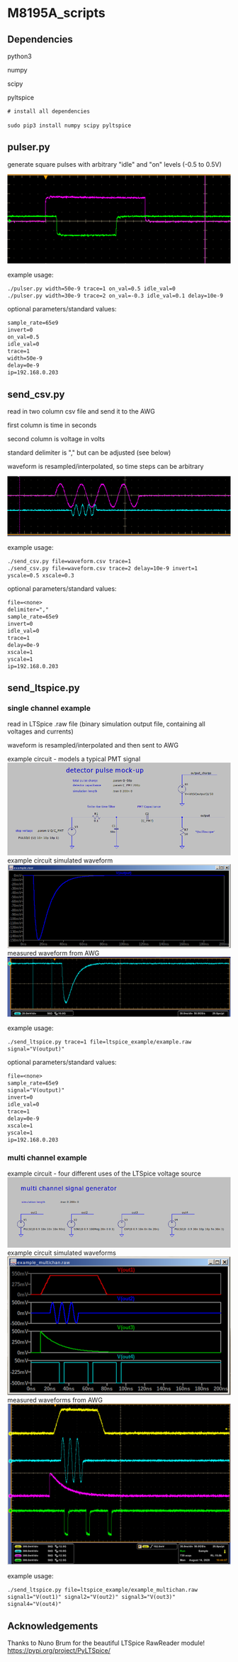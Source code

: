 # M8195A_scripts

## Dependencies
python3

numpy

scipy

pyltspice

```
# install all dependencies

sudo pip3 install numpy scipy pyltspice
```

## pulser.py

generate square pulses with arbitrary "idle" and "on" levels (-0.5 to 0.5V)

![Photo](https://github.com/acidbourbon/M8195A_scripts/blob/master/pics/pulser.png)


example usage:
```
./pulser.py width=50e-9 trace=1 on_val=0.5 idle_val=0
./pulser.py width=30e-9 trace=2 on_val=-0.3 idle_val=0.1 delay=10e-9
```

optional parameters/standard values:
```
sample_rate=65e9
invert=0
on_val=0.5
idle_val=0
trace=1
width=50e-9
delay=0e-9
ip=192.168.0.203
```

## send_csv.py

read in two column csv file and send it to the AWG

first column is time in seconds

second column is voltage in volts

standard delimiter is "," but can be adjusted (see below)

waveform is resampled/interpolated, so time steps can be arbitrary

![Photo](https://github.com/acidbourbon/M8195A_scripts/blob/master/pics/send_csv.png)

example usage:
```
./send_csv.py file=waveform.csv trace=1 
./send_csv.py file=waveform.csv trace=2 delay=10e-9 invert=1 yscale=0.5 xscale=0.3
```
optional parameters/standard values:
```
file=<none>
delimiter=","
sample_rate=65e9
invert=0
idle_val=0
trace=1
delay=0e-9
xscale=1
yscale=1
ip=192.168.0.203
```

## send_ltspice.py

### single channel example

read in LTSpice .raw file (binary simulation output file, containing all voltages and currents)

waveform is resampled/interpolated and then sent to AWG

example circuit - models a typical PMT signal
![Photo](https://github.com/acidbourbon/M8195A_scripts/blob/master/pics/spice_asc.png)
example circuit simulated waveform
![Photo](https://github.com/acidbourbon/M8195A_scripts/blob/master/pics/spice_raw.png)
measured waveform from AWG
![Photo](https://github.com/acidbourbon/M8195A_scripts/blob/master/pics/spice_scope.png)

example usage:
```
./send_ltspice.py trace=1 file=ltspice_example/example.raw signal="V(output)"
```
optional parameters/standard values:
```
file=<none>
sample_rate=65e9
signal="V(output)"
invert=0
idle_val=0
trace=1
delay=0e-9
xscale=1
yscale=1
ip=192.168.0.203
```

### multi channel example

example circuit - four different uses of the LTSpice voltage source
![Photo](https://github.com/acidbourbon/M8195A_scripts/blob/master/pics/multichan_asc.png)
example circuit simulated waveforms
![Photo](https://github.com/acidbourbon/M8195A_scripts/blob/master/pics/multichan_raw.png)
measured waveforms from AWG
![Photo](https://github.com/acidbourbon/M8195A_scripts/blob/master/pics/multichan_scope.png)

example usage:
```
./send_ltspice.py file=ltspice_example/example_multichan.raw signal1="V(out1)" signal2="V(out2)" signal3="V(out3)" signal4="V(out4)"
```

## Acknowledgements

Thanks to Nuno Brum for the beautiful LTSpice RawReader module!
https://pypi.org/project/PyLTSpice/

